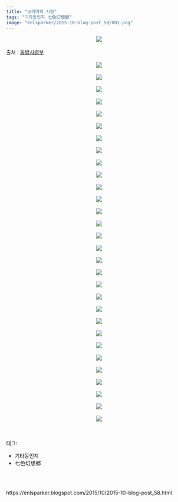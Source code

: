 ```yaml
---
title: "소악마의 사랑"
tags: "기타동인지 七色幻想郷"
image: "enlsparker/2015-10-blog-post_58/001.png"
---
```

<div class="article">
<div class="post-body entry-content" id="post-body-3411903210650963165" itemprop="description articleBody">
<div class="separator" style="clear: both; text-align: center;">
<img src="{{ site.nasurl }}/enlsparker/2015-10-blog-post_58/001.png"/></div>
<a name="more"></a><br/>
출처 : <a href="http://cafe.naver.com/touhouheadquarters">동방사령부</a><br/>
<br/>
<div class="separator" style="clear: both; text-align: center;">
<img src="{{ site.nasurl }}/enlsparker/2015-10-blog-post_58/002.png"/></div>
<br/>
<div class="separator" style="clear: both; text-align: center;">
<img src="{{ site.nasurl }}/enlsparker/2015-10-blog-post_58/003.png"/></div>
<br/>
<div class="separator" style="clear: both; text-align: center;">
<img src="{{ site.nasurl }}/enlsparker/2015-10-blog-post_58/004.png"/></div>
<br/>
<div class="separator" style="clear: both; text-align: center;">
<img src="{{ site.nasurl }}/enlsparker/2015-10-blog-post_58/005.png"/></div>
<br/>
<div class="separator" style="clear: both; text-align: center;">
<img src="{{ site.nasurl }}/enlsparker/2015-10-blog-post_58/006.png"/></div>
<br/>
<div class="separator" style="clear: both; text-align: center;">
<img src="{{ site.nasurl }}/enlsparker/2015-10-blog-post_58/007.png"/></div>
<br/>
<div class="separator" style="clear: both; text-align: center;">
<img src="{{ site.nasurl }}/enlsparker/2015-10-blog-post_58/008.png"/></div>
<br/>
<div class="separator" style="clear: both; text-align: center;">
<img src="{{ site.nasurl }}/enlsparker/2015-10-blog-post_58/009.png"/></div>
<br/>
<div class="separator" style="clear: both; text-align: center;">
<img src="{{ site.nasurl }}/enlsparker/2015-10-blog-post_58/010.png"/></div>
<br/>
<div class="separator" style="clear: both; text-align: center;">
<img src="{{ site.nasurl }}/enlsparker/2015-10-blog-post_58/011.png"/></div>
<br/>
<div class="separator" style="clear: both; text-align: center;">
<img src="{{ site.nasurl }}/enlsparker/2015-10-blog-post_58/012.png"/></div>
<br/>
<div class="separator" style="clear: both; text-align: center;">
<img src="{{ site.nasurl }}/enlsparker/2015-10-blog-post_58/013.png"/></div>
<br/>
<div class="separator" style="clear: both; text-align: center;">
<img src="{{ site.nasurl }}/enlsparker/2015-10-blog-post_58/014.png"/></div>
<br/>
<div class="separator" style="clear: both; text-align: center;">
<img src="{{ site.nasurl }}/enlsparker/2015-10-blog-post_58/015.png"/></div>
<br/>
<div class="separator" style="clear: both; text-align: center;">
<img src="{{ site.nasurl }}/enlsparker/2015-10-blog-post_58/016.png"/></div>
<br/>
<div class="separator" style="clear: both; text-align: center;">
<img src="{{ site.nasurl }}/enlsparker/2015-10-blog-post_58/017.png"/></div>
<br/>
<div class="separator" style="clear: both; text-align: center;">
<img src="{{ site.nasurl }}/enlsparker/2015-10-blog-post_58/018.png"/></div>
<br/>
<div class="separator" style="clear: both; text-align: center;">
<img src="{{ site.nasurl }}/enlsparker/2015-10-blog-post_58/019.png"/></div>
<br/>
<div class="separator" style="clear: both; text-align: center;">
<img src="{{ site.nasurl }}/enlsparker/2015-10-blog-post_58/020.png"/></div>
<br/>
<div class="separator" style="clear: both; text-align: center;">
<img src="{{ site.nasurl }}/enlsparker/2015-10-blog-post_58/021.png"/></div>
<br/>
<div class="separator" style="clear: both; text-align: center;">
<img src="{{ site.nasurl }}/enlsparker/2015-10-blog-post_58/022.png"/></div>
<br/>
<div class="separator" style="clear: both; text-align: center;">
<img src="{{ site.nasurl }}/enlsparker/2015-10-blog-post_58/023.png"/></div>
<br/>
<div class="separator" style="clear: both; text-align: center;">
<img src="{{ site.nasurl }}/enlsparker/2015-10-blog-post_58/024.png"/></div>
<br/>
<div class="separator" style="clear: both; text-align: center;">
<img src="{{ site.nasurl }}/enlsparker/2015-10-blog-post_58/025.png"/></div>
<br/>
<div class="separator" style="clear: both; text-align: center;">
<img src="{{ site.nasurl }}/enlsparker/2015-10-blog-post_58/026.png"/></div>
<br/>
<div class="separator" style="clear: both; text-align: center;">
<img src="{{ site.nasurl }}/enlsparker/2015-10-blog-post_58/027.png"/></div>
<br/>
<div class="separator" style="clear: both; text-align: center;">
<img src="{{ site.nasurl }}/enlsparker/2015-10-blog-post_58/028.png"/></div>
<br/>
<div class="separator" style="clear: both; text-align: center;">
<img src="{{ site.nasurl }}/enlsparker/2015-10-blog-post_58/029.png"/></div>
<br/>
<div class="separator" style="clear: both; text-align: center;">
<img src="{{ site.nasurl }}/enlsparker/2015-10-blog-post_58/030.png"/></div>
<br/>
<div class="separator" style="clear: both; text-align: center;">
<img src="{{ site.nasurl }}/enlsparker/2015-10-blog-post_58/031.jpg"/></div>
<br/>
<div style="clear: both;"></div>
</div></div><br/>
<div class="tagTrail">
<p>태그: </p>
<ul>
<li>기타동인지</li>
<li>七色幻想郷</li>
</ul>
</div><br/>

<br/>
<p id="refer">https://enlsparker.blogspot.com/2015/10/2015-10-blog-post_58.html</p>
<br/>
